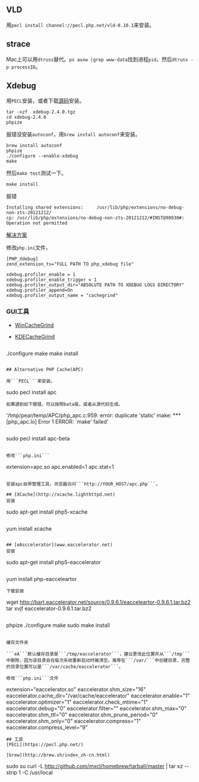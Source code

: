 ## VLD
用```pecl install channel://pecl.php.net/vld-0.10.1```来安装。

## strace

Mac上可以用```dtruss```替代。```ps auxw |grep www-data```找到进程```pid```，然后```dtruss -p processID```。

## Xdebug
用```PECL```安装，或者下载[源码](http://xdebug.org/download.php)安装。

```
tar -xzf  xdebug-2.4.0.tgz
cd xdebug-2.4.0
phpize
```
报错没安装```autoconf```，用```brew install autoconf```来安装。

```
brew install autoconf
phpize
./configure --enable-xdebug
make
```
然后```make test```测试一下。

```
make install
```

报错

```
Installing shared extensions:     /usr/lib/php/extensions/no-debug-non-zts-20121212/
cp: /usr/lib/php/extensions/no-debug-non-zts-20121212/#INST@98930#: Operation not permitted
```
[解决方案](http://www.cnblogs.com/yoainet/p/5088171.html)

修改```php.ini```文件，

```
[PHP_Xdebug]
zend_extension_ts="FULL PATH TO php_xdebug file"
```

```
xdebug.profiler_enable = 1
xdebug.profiler_enable_trigger = 1
xdebug.profiler_output_dir="ABSOLUTE PATH TO XDEBUG LOGS DIRECTORY"
xdebug.profiler_append=On
xdebug.profiler_output_name = "cachegrind"
```

### GUI工具

- [WinCacheGrind](http://sourceforge.net/projects/wincachegrind)
- [KDECacheGrind](http://kcachegrind.sourceforge.net/html/Download.html)

  ```
 ./configure
 make
 make install
  ```

## Alternative PHP Cache(APC)

用```PECL```来安装。

```
sudo pecl install apc
```
如果遇到如下报错，可以按照bata版，或者从源代码生成。

```
'/tmp/pear/temp/APC/php_apc.c:959: error: duplicate 'static'
make: *** [php_apc.lo] Error 1
ERROR: `make' failed'
```
```
sudo pecl install apc-beta
```

修改```php.ini```

```
extension=apc.so
apc.enabled=1
apc.stat=1
```

安装apc自带管理工具，浏览器访问```http://YOUR_HOST/apc.php```。

## [XCache](http://xcache.lighthttpd.net)
安装

```
sudo apt-get install php5-xcache
```
```
yum install xcache
```

## [eAsccelerator](www.eaccelerator.net)
安装

```
sudo apt-get install php5-eaccelerator
```
```
yum install php-eacceleartor
```
下载安装

```
wget http://bart.eaccelerator.net/source/0.9.6.1/eacceleartor-0.9.6.1.tar.bz2
tar xvjf eaccelerator-0.9.6.1.tar.bz2
```
```
phpize
./configure
make
sudo make install
```

缓存文件夹

```eA```默认缓存目录是```/tmp/eaccelerator```，建议更改此位置并从```/tmp```中删除，因为该目录会在每次系统重新启动时被清空。推荐在```/var/```中创建目录，完整的目录位置可以是```/var/cache/eaccelerator```。

修改```php.ini```文件

```
extension="eaccelerator.so"
eaccelerator.shm_size="16"
eaccelerator.cache_dir="/var/cache/eaccelerator"
eaccelerator.enable="1"
eaccelerator.optimizer="1"
eaccelerator.check_mtime="1"
eaccelerator.debug="0"
eaccelerator.filter=""
eaccelerator.shm_max="0"
eaccelerator.shm_ttl="0"
eaccelerator.shm_prune_period="0"
eaccelerator.shm_only="0"
eaccelerator.compress="1"
eaccelerator.compress_level="9"
```
## 工具
[PECL](https://pecl.php.net/)

[brew](http://brew.sh/index_zh-cn.html)

```
sudo su
curl -L http://github.com/mxcl/homebrew/tarball/master | tar xz --strip 1 -C /usr/local
```